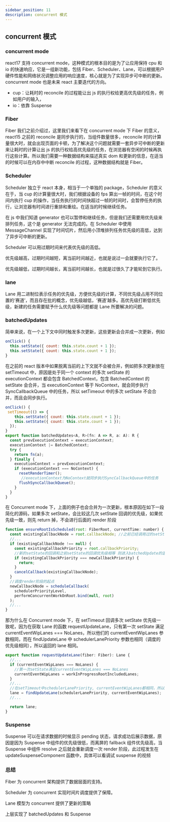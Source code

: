 ```yaml
---
sidebar_position: 11
description: concurrent 模式
---
```


## concurrent 模式

### concurrent mode

react17 支持 concurrent mode，这种模式的根本目的是为了让应用保持 cpu 和 io 的快速响应，它是一组新功能，包括 Fiber、Scheduler、Lane，可以根据用户硬件性能和网络状况调整应用的响应速度，核心就是为了实现异步可中断的更新。concurrent mode 也是未来 react 主要迭代的方向。

- cup：让耗时的 reconcile 的过程能让出 js 的执行权给更高优先级的任务，例如用户的输入，
- io：依靠 Suspense

### Fiber

Fiber 我们之前介绍过，这里我们来看下在 concurrent mode 下 Fiber 的意义，react15 之前的 reconcile 是同步执行的，当组件数量很多，reconcile 时的计算量很大时，就会出现页面的卡顿，为了解决这个问题就需要一套异步可中断的更新来让耗时的计算让出 js 的执行权给高优先级的任务，在浏览器有空闲的时候再执行这些计算。所以我们需要一种数据结构来描述真实 dom 和更新的信息，在适当的时候可以在内存中中断 reconcile 的过程，这种数据结构就是 Fiber。

### Scheduler

Scheduler 独立于 react 本身，相当于一个单独的 package，Scheduler 的意义在于，当 cup 的计算量很大时，我们根据设备的 fps 算出一帧的时间，在这个时间内执行 cup 的操作，当任务执行的时间快超过一帧的时间时，会暂停任务的执行，让浏览器有时间进行重排和重绘。在适当的时候继续任务。

在 js 中我们知道 generator 也可以暂停和继续任务，但是我们还需要用优先级来排列任务，这个是 generator 无法完成的。在 Scheduler 中使用 MessageChannel 实现了时间切片，然后用小顶堆排列任务优先级的高低，达到了异步可中断的更新。

Scheduler 可以用过期时间来代表优先级的高低。

优先级越高，过期时间越短，离当前时间越近，也就是说过一会就要执行它了。

优先级越低，过期时间越长，离当前时间越长，也就是过很久了才能轮到它执行。

### lane

Lane 用二进制位表示任务的优先级，方便优先级的计算，不同优先级占用不同位置的‘赛道’，而且存在批的概念，优先级越低，‘赛道’越多。高优先级打断低优先级，新建的任务需要赋予什么优先级等问题都是 Lane 所要解决的问题。

### batchedUpdates

简单来说，在一个上下文中同时触发多次更新，这些更新会合并成一次更新，例如

```jsx
onClick() {
  this.setState({ count: this.state.count + 1 });
  this.setState({ count: this.state.count + 1 });
}
```

在之前的 react 版本中如果脱离当前的上下文就不会被合并，例如把多次更新放在 setTimeout 中，原因是处于同一个 context 的多次 setState 的 executionContext 都会包含 BatchedContext，包含 BatchedContext 的 setState 会合并，当 executionContext 等于 NoContext，就会同步执行 SyncCallbackQueue 中的任务，所以 setTimeout 中的多次 setState 不会合并，而且会同步执行。

```js
onClick() {
 setTimeout(() => {
    this.setState({ count: this.state.count + 1 });
    this.setState({ count: this.state.count + 1 });
  });
}
export function batchedUpdates<A, R>(fn: A => R, a: A): R {
  const prevExecutionContext = executionContext;
  executionContext |= BatchedContext;
  try {
    return fn(a);
  } finally {
    executionContext = prevExecutionContext;
    if (executionContext === NoContext) {
      resetRenderTimer();
       //executionContext为NoContext就同步执行SyncCallbackQueue中的任务
      flushSyncCallbackQueue();
    }
  }
}
```

在 Concurrent mode 下，上面的例子也会合并为一次更新，根本原因在如下一段简化的源码，如果多次 setState，会比较这几次 setState 回调的优先级，如果优先级一致，则先 return 掉，不会进行后面的 render 阶段

```js
function ensureRootIsScheduled(root: FiberRoot, currentTime: number) {
  const existingCallbackNode = root.callbackNode; //之前已经调用过的setState的回调
  //...
  if (existingCallbackNode !== null) {
    const existingCallbackPriority = root.callbackPriority;
    //新的setState的回调和之前setState的回调优先级相等 则进入batchedUpdate的逻辑
    if (existingCallbackPriority === newCallbackPriority) {
      return;
    }
    cancelCallback(existingCallbackNode);
  }
  //调度render阶段的起点
  newCallbackNode = scheduleCallback(
    schedulerPriorityLevel,
    performConcurrentWorkOnRoot.bind(null, root)
  );
  //...
}
```

那为什么在 Concurrent mode 下，在 setTimeout 回调多次 setState 优先级一致呢，因为在获取 Lane 的函数 requestUpdateLane，只有第一次 setState 满足 currentEventWipLanes === NoLanes，所以他们的 currentEventWipLanes 参数相同，而在 findUpdateLane 中 schedulerLanePriority 参数也相同（调度的优先级相同），所以返回的 lane 相同。

```js
export function requestUpdateLane(fiber: Fiber): Lane {
  //...
  if (currentEventWipLanes === NoLanes) {
    //第一次setState满足currentEventWipLanes === NoLanes
    currentEventWipLanes = workInProgressRootIncludedLanes;
  }
  //...
  //在setTimeout中schedulerLanePriority, currentEventWipLanes都相同，所以返回的lane也相同
  lane = findUpdateLane(schedulerLanePriority, currentEventWipLanes);
  //...

  return lane;
}
```

### Suspense

Suspense 可以在请求数据的时候显示 pending 状态，请求成功后展示数据，原因是因为 Suspense 中组件的优先级很低，而离屏的 fallback 组件优先级高，当 Suspense 中组件 resolve 之后就会重新调度一次 render 阶段，此过程发生在 updateSuspenseComponent 函数中，具体可以看调试 suspense 的视频

### 总结

Fiber 为 concurrent 架构提供了数据层面的支持。

Scheduler 为 concurrent 实现时间片调度提供了保障。

Lane 模型为 concurrent 提供了更新的策略

上层实现了 batchedUpdates 和 Suspense

